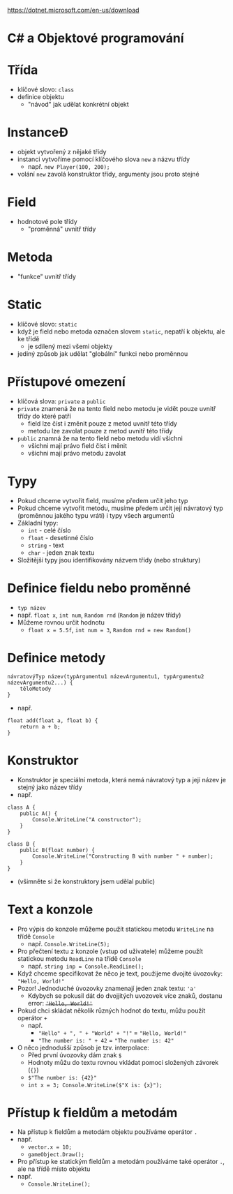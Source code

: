 
https://dotnet.microsoft.com/en-us/download

# C# a Objektové programování

# Třída
* klíčové slovo: `class`
* definice objektu
    * "návod" jak udělat konkrétní objekt

# InstanceĐ
* objekt vytvořený z nějaké třídy
* instanci vytvoříme pomocí klíčového slova `new` a názvu třídy
    * např. `new Player(100, 200);`
* volání `new` zavolá konstruktor třídy, argumenty jsou proto stejné

# Field
* hodnotové pole třídy
    * "proměnná" uvnitř třídy

# Metoda
* "funkce" uvnitř třídy

# Static
* klíčové slovo: `static`
* když je field nebo metoda označen slovem `static`, nepatří k objektu, ale ke třídě
    * je sdílený mezi všemi objekty
* jediný způsob jak udělat "globální" funkci nebo proměnnou

# Přístupové omezení
* klíčová slova: `private` a `public`
* `private` znamená že na tento field nebo metodu je vidět pouze uvnitř třídy do které patří
    * field lze číst i změnit pouze z metod uvnitř této třídy
    * metodu lze zavolat pouze z metod uvnitř této třídy
* `public` znamná že na tento field nebo metodu vidí všichni
    * všichni mají právo field číst i měnit
    * všichni mají právo metodu zavolat

# Typy
* Pokud chceme vytvořit field, musíme předem určit jeho typ
* Pokud chceme vytvořit metodu, musíme předem určit její návratový typ (proměnnou jakého typu vrátí) i typy všech argumentů
* Základní typy:
    * `int` - celé číslo
    * `float` - desetinné číslo
    * `string` - text
    * `char` - jeden znak textu
* Složitější typy jsou identifikovány názvem třídy (nebo struktury)

# Definice fieldu nebo proměnné
* `typ název`
* např. `float x`, `int num`, `Random rnd` (`Random` je název třídy)
* Můžeme rovnou určit hodnotu
    * `float x = 5.5f`, `int num = 3`, `Random rnd = new Random()`

# Definice metody
```
návratovýTyp název(typArgumentu1 názevArgumentu1, typArgumentu2 názevArgumentu2...) {
    těloMetody
}
```
* např.
```
float add(float a, float b) {
    return a + b;
}
```

# Konstruktor
* Konstruktor je speciální metoda, která nemá návratový typ a její název je stejný jako název třídy
* např.
```
class A {
    public A() {
        Console.WriteLine("A constructor");
    }
}

class B {
    public B(float number) {
        Console.WriteLine("Constructing B with number " + number);
    } 
}
```
* (všimněte si že konstruktory jsem udělal public)

# Text a konzole
* Pro výpis do konzole můžeme použít statickou metodu `WriteLine` na třídě `Console`
    * např. `Console.WriteLine(5);`
* Pro přečtení textu z konzole (vstup od uživatele) můžeme použít statickou metodu `ReadLine` na třídě `Console`
    * např. `string inp = Console.ReadLine();`
* Když chceme specifikovat že něco je text, použijeme dvojité úvozovky: `"Hello, World!"`
* Pozor! Jednoduché úvozovky znamenají jeden znak textu: `'a'`
    * Kdybych se pokusil dát do dvojjitých uvozovek více znaků, dostanu error: ~~`'Hello, World!'`~~
* Pokud chci skládat několik různých hodnot do textu, můžu použít operátor `+`
    * např.
        * `"Hello" + ", " + "World" + "!"` = `"Hello, World!"`
        * `"The number is: " + 42` = `"The number is: 42"`
* O něco jednodušší způsob je tzv. interpolace:
    * Před první úvozovky dám znak `$`
    * Hodnoty můžu do textu rovnou vkládat pomocí složených závorek (`{}`)
    * `$"The number is: {42}"`
    * `int x = 3; Console.WriteLine($"X is: {x}");`

# Přístup k fieldům a metodám
* Na přístup k fieldům a metodám objektu používáme operátor `.`
* např.
    * `vector.x = 10;`
    * `gameObject.Draw();`
* Pro přístup ke statickým fieldům a metodám používáme také operátor `.`, ale na třídě místo objektu
* např.
    * `Console.WriteLine();`
